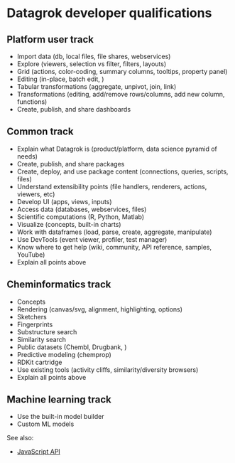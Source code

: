 <!-- TITLE: Developer qualifications -->
<!-- SUBTITLE: -->

# Datagrok developer qualifications

## Platform user track
* Import data (db, local files, file shares, webservices)
* Explore (viewers, selection vs filter, filters, layouts) 
* Grid (actions, color-coding, summary columns, tooltips, property panel)
* Editing (in-place, batch edit, )
* Tabular transformations (aggregate, unpivot, join, link)
* Transformations (editing, add/remove rows/columns, add new column, functions)
* Create, publish, and share dashboards

## Common track

* Explain what Datagrok is (product/platform, data science pyramid of needs)
* Create, publish, and share packages
* Create, deploy, and use package content (connections, queries, scripts, files)
* Understand extensibility points (file handlers, renderers, actions, viewers, etc)
* Develop UI (apps, views, inputs)
* Access data (databases, webservices, files)
* Scientific computations (R, Python, Matlab)
* Visualize (concepts, built-in charts)
* Work with dataframes (load, parse, create, aggregate, manipulate)
* Use DevTools (event viewer, profiler, test manager)
* Know where to get help (wiki, community, API reference, samples, YouTube)
* Explain all points above

## Cheminformatics track

* Concepts
* Rendering (canvas/svg, alignment, highlighting, options)
* Sketchers
* Fingerprints
* Substructure search
* Similarity search
* Public datasets (Chembl, Drugbank, )
* Predictive modeling (chemprop)
* RDKit cartridge
* Use existing tools (activity cliffs, similarity/diversity browsers)
* Explain all points above

## Machine learning track

* Use the built-in model builder
* Custom ML models

See also:

* [JavaScript API](../js-api.md)

